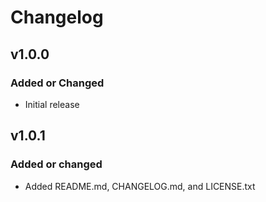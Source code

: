 # Changelog

## v1.0.0

### Added or Changed
- Initial release

## v1.0.1

### Added or changed
- Added README.md, CHANGELOG.md, and LICENSE.txt